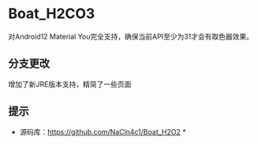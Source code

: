# Boat_H2CO3
对Android12 Material You完全支持，确保当前API至少为31才会有取色器效果。
## 分支更改
增加了新JRE版本支持，精简了一些页面
## 提示
* 源码库：https://github.com/NaCln4c1/Boat_H2O2 *
